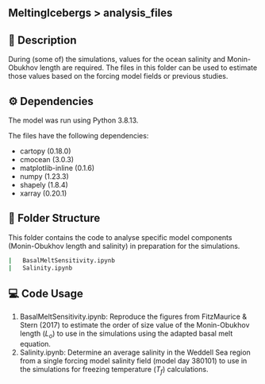 
## MeltingIcebergs > analysis_files

## :page_with_curl: Description
During (some of) the simulations, values for the ocean salinity and Monin-Obukhov length are required. The files in this folder can be used to estimate those values based on the forcing model fields or previous studies.

## ⚙️ Dependencies
The model was run using Python 3.8.13.

The files have the following dependencies:
* cartopy (0.18.0)
* cmocean (3.0.3)
* matplotlib-inline (0.1.6)
* numpy (1.23.3)
* shapely (1.8.4)
* xarray (0.20.1)


## :file_folder: Folder Structure
This folder contains the code to analyse specific model components (Monin-Obukhov length and salinity) in preparation for the simulations.

```bash
|   BasalMeltSensitivity.ipynb
|   Salinity.ipynb

```

## :computer: Code Usage
1) BasalMeltSensitivity.ipynb: Reproduce the figures from FitzMaurice & Stern (2017) to estimate the order of size value of the Monin-Obukhov length ($L_o$) to use in the simulations using the adapted basal melt equation.
2) Salinity.ipynb: Determine an average salinity in the Weddell Sea region from a single forcing model salinity field (model day 380101) to use in the simulations for freezing temperature ($T_f$) calculations.

